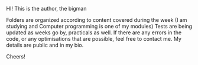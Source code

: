 HI! This is the author, the bigman 

Folders are organized according to content covered during the week (I am studying and Computer programming is one of my modules)
Tests are being updated as weeks go by, practicals as well. If there are any errors in the code, or any optimisations that are possible, feel free to contact me.
My details are public and in my bio. 

Cheers!
